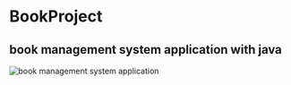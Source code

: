 # BookProject
## book management system application with java
![book management system application](demo.gif)
